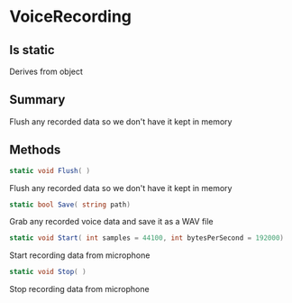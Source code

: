 # VoiceRecording

## Is static
Derives from object

## Summary

Flush any recorded data so we don't have it kept in memory
## Methods

```c#
static void Flush( ) 
```
Flush any recorded data so we don't have it kept in memory
```c#
static bool Save( string path) 
```
Grab any recorded voice data and save it as a WAV file
```c#
static void Start( int samples = 44100, int bytesPerSecond = 192000) 
```
Start recording data from microphone
```c#
static void Stop( ) 
```
Stop recording data from microphone
